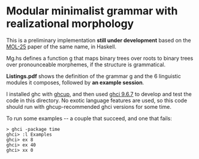 # Modular minimalist grammar with realizational morphology

This is a preliminary implementation 
**still under development**
based on the
[MOL-25](https://mol2025.molweb.xyz/programproceedings.html) paper of
the same name, in Haskell.

Mg.hs defines a function g that maps binary trees over roots to
binary trees over pronounceable morphemes, if the structure is
grammatical.

**Listings.pdf** shows the definition of the grammar g and
the 6 linguistic modules it composes, followed by
**an example session**. 

I installed ghc with [ghcup](https://www.haskell.org/ghcup/), and then used
[ghci 9.6.7](https://downloads.haskell.org/ghc/latest/docs/users_guide/ghci.html)
to develop and test the code in this directory.
No exotic language features are used, so this code should
run with ghcup-recommended ghci versions for some time.

To run some examples -- a couple that succeed, and one that fails:

```
> ghci -package time
ghci> :l Examples
ghci> ex 8
ghci> ex 40
ghci> xx 0
```
